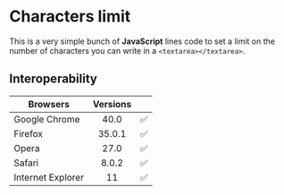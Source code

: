 # Characters limit

This is a very simple bunch of **JavaScript** lines code to set a limit on the number of characters you can write in a `<textarea></textarea>`.

## Interoperability

| Browsers                        | Versions |                    |
|-------------------------------- |:--------:|--------------------|
| Google Chrome                   | 40.0     | :white_check_mark: |
| Firefox                         | 35.0.1   | :white_check_mark: |
| Opera                           | 27.0     | :white_check_mark: |
| Safari                          | 8.0.2    | :white_check_mark: |
| Internet Explorer               | 11       | :white_check_mark: |
